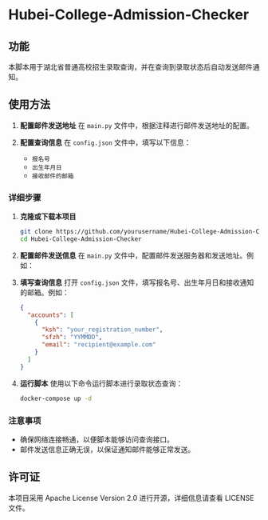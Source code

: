 # Hubei-College-Admission-Checker

## 功能

本脚本用于湖北省普通高校招生录取查询，并在查询到录取状态后自动发送邮件通知。

## 使用方法

1. **配置邮件发送地址**
   在 `main.py` 文件中，根据注释进行邮件发送地址的配置。

2. **配置查询信息**
   在 `config.json` 文件中，填写以下信息：
   - `报名号`
   - `出生年月日`
   - `接收邮件的邮箱`

### 详细步骤

1. **克隆或下载本项目**
   ```bash
   git clone https://github.com/yourusername/Hubei-College-Admission-Checker.git
   cd Hubei-College-Admission-Checker
   ```

2. **配置邮件发送信息**
   在 `main.py` 文件中，配置邮件发送服务器和发送地址。例如：


3. **填写查询信息**
   打开 `config.json` 文件，填写报名号、出生年月日和接收通知的邮箱。例如：
   ```json
   {
     "accounts": [
       {
         "ksh": "your_registration_number",
         "sfzh": "YYMMDD",
         "email": "recipient@example.com"
       }
     ]
   }
   ```

4. **运行脚本**
   使用以下命令运行脚本进行录取状态查询：
   ```bash
   docker-compose up -d
   ```

### 注意事项

- 确保网络连接畅通，以便脚本能够访问查询接口。
- 邮件发送信息正确无误，以保证通知邮件能够正常发送。


## 许可证

本项目采用 Apache License Version 2.0 进行开源，详细信息请查看 LICENSE 文件。